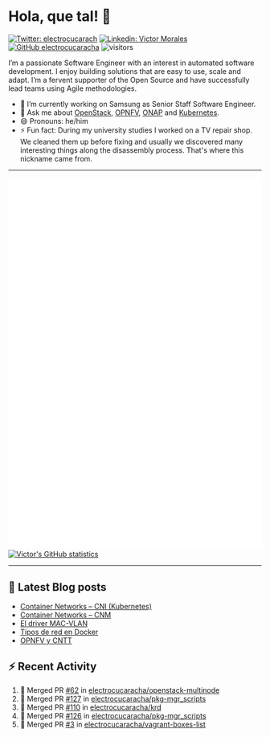 # Hola, que tal! 👋

[![Twitter: electrocucarach](https://img.shields.io/twitter/follow/electrocucarach?style=social)](https://twitter.com/electrocucarach)
[![Linkedin: Victor Morales](https://img.shields.io/badge/-VictorMorales-blue?style=flat-square&logo=Linkedin&logoColor=white&link=https://www.linkedin.com/in/electrocucaracha/)](https://www.linkedin.com/in/electrocucaracha/)
[![GitHub electrocucaracha](https://img.shields.io/github/followers/electrocucaracha?label=follow&style=social)](https://github.com/electrocucaracha)
![visitors](https://visitor-badge.glitch.me/badge?page_id=electrocucaracha.electrocucaracha)

I’m a passionate Software Engineer with an interest in automated
software development. I enjoy building solutions that are easy to use,
scale and adapt. I’m a fervent supporter of the Open Source and have
successfully lead teams using Agile methodologies.

- 🔭 I’m currently working on Samsung as Senior Staff Software
Engineer.
- 💬 Ask me about [OpenStack](https://www.openstack.org/),
[OPNFV](https://www.opnfv.org/), [ONAP](https://www.onap.org/) and
[Kubernetes](https://kubernetes.io/).
- 😄 Pronouns: he/him
- ⚡ Fun fact: During my university studies I worked on a TV repair
shop. We cleaned them up before fixing and usually we discovered many
interesting things along the disassembly process. That's where this
nickname came from.

---

![Metrics](https://github.com/electrocucaracha/electrocucaracha/blob/master/github-metrics.svg)
[![Victor's GitHub statistics](https://github-readme-stats.vercel.app/api?username=electrocucaracha)](https://github.com/anuraghazra/github-readme-stats#github-stats-card)

---

## 📘 Latest Blog posts

<!-- BLOG-POST-LIST:START -->
- [Container Networks – CNI &lpar;Kubernetes&rpar;](https://electrocucaracha.com/2021/07/05/container-networks-cni/)
- [Container Networks – CNM](https://electrocucaracha.com/2020/08/28/container-network-model/)
- [El driver MAC-VLAN](https://electrocucaracha.com/2020/07/01/el-driver-mac-vlan/)
- [Tipos de red en Docker](https://electrocucaracha.com/2020/06/13/tipos-de-red-en-docker/)
- [OPNFV y CNTT](https://electrocucaracha.com/2020/05/29/opnfv-y-cntt/)
<!-- BLOG-POST-LIST:END -->

## :zap: Recent Activity

<!--START_SECTION:activity-->
1. 🎉 Merged PR [#62](https://github.com/electrocucaracha/openstack-multinode/pull/62) in [electrocucaracha/openstack-multinode](https://github.com/electrocucaracha/openstack-multinode)
2. 🎉 Merged PR [#127](https://github.com/electrocucaracha/pkg-mgr_scripts/pull/127) in [electrocucaracha/pkg-mgr_scripts](https://github.com/electrocucaracha/pkg-mgr_scripts)
3. 🎉 Merged PR [#110](https://github.com/electrocucaracha/krd/pull/110) in [electrocucaracha/krd](https://github.com/electrocucaracha/krd)
4. 🎉 Merged PR [#126](https://github.com/electrocucaracha/pkg-mgr_scripts/pull/126) in [electrocucaracha/pkg-mgr_scripts](https://github.com/electrocucaracha/pkg-mgr_scripts)
5. 🎉 Merged PR [#3](https://github.com/electrocucaracha/vagrant-boxes-list/pull/3) in [electrocucaracha/vagrant-boxes-list](https://github.com/electrocucaracha/vagrant-boxes-list)
<!--END_SECTION:activity-->
